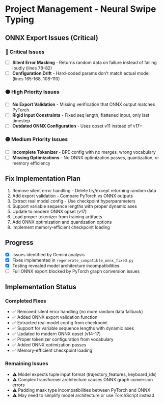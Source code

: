 # Project Management - Neural Swipe Typing

## ONNX Export Issues (Critical)

### 🔴 Critical Issues
- [ ] **Silent Error Masking** - Returns random data on failure instead of failing loudly (lines 78-82)
- [ ] **Configuration Drift** - Hard-coded params don't match actual model (lines 165-168, 108-110)

### 🟠 High Priority Issues  
- [ ] **No Export Validation** - Missing verification that ONNX output matches PyTorch
- [ ] **Rigid Input Constraints** - Fixed seq length, flattened input, only last timestep
- [ ] **Outdated ONNX Configuration** - Uses opset v11 instead of v17+

### 🟡 Medium Priority Issues
- [ ] **Incomplete Tokenizer** - BPE config with no merges, wrong vocabulary
- [ ] **Missing Optimizations** - No ONNX optimization passes, quantization, or memory efficiency

## Fix Implementation Plan

1. Remove silent error handling - Delete try/except returning random data
2. Add export validation - Compare PyTorch vs ONNX outputs
3. Extract real model config - Use checkpoint hyperparameters 
4. Support variable sequence lengths with proper dynamic axes
5. Update to modern ONNX opset (v17)
6. Load proper tokenizer from training artifacts
7. Add ONNX optimization and quantization options
8. Implement memory-efficient checkpoint loading

## Progress
- [x] Issues identified by Gemini analysis
- [x] Fixes implemented in `regenerate_compatible_onnx_fixed.py`
- [x] Testing revealed model architecture incompatibilities
- [ ] Full ONNX export blocked by PyTorch graph conversion issues

## Implementation Status

### Completed Fixes
- ✅ Removed silent error handling (no more random data fallback)
- ✅ Added ONNX export validation function
- ✅ Extracted real model config from checkpoint
- ✅ Support for variable sequence lengths with dynamic axes
- ✅ Updated to modern ONNX opset (v14-17)
- ✅ Proper tokenizer configuration from vocabulary
- ✅ Added ONNX optimization passes
- ✅ Memory-efficient checkpoint loading

### Remaining Issues
- ⚠️ Model expects tuple input format (trajectory_features, keyboard_ids)
- ⚠️ Complex transformer architecture causes ONNX graph conversion errors
- ⚠️ Padding mask type incompatibilities between PyTorch and ONNX
- ⚠️ May need to simplify model architecture or use TorchScript instead